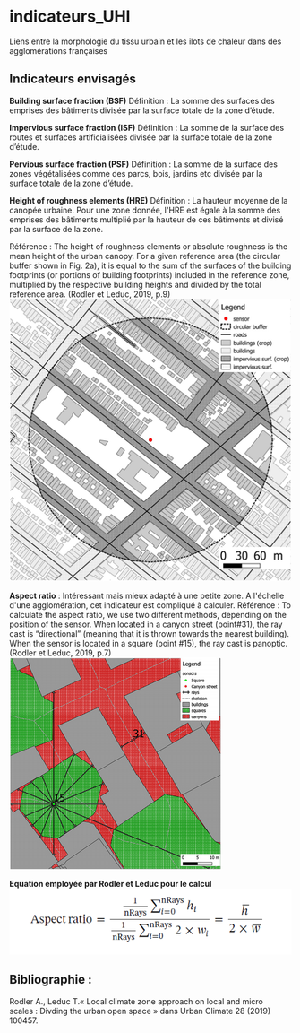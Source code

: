 # indicateurs_UHI
Liens entre la  morphologie du tissu urbain et les îlots de chaleur dans des agglomérations françaises



## Indicateurs envisagés

**Building surface fraction (BSF)**
Définition : La somme des surfaces des emprises des bâtiments divisée par la surface totale de la zone d’étude. 

**Impervious surface fraction (ISF)**
Définition : La somme de la surface des routes et surfaces artificialisées divisée par la surface totale de la zone d’étude. 

**Pervious surface fraction (PSF)**
Définition : La somme de la surface des zones végétalisées comme des parcs, bois, jardins etc divisée par la surface totale de la zone d’étude.

**Height of roughness elements (HRE)**
Définition : La hauteur moyenne de la canopée urbaine. Pour une zone donnée, l'HRE est égale à la somme des emprises des bâtiments multiplié par la hauteur de ces bâtiments et divisé par la surface de la zone. 

Référence : The height of roughness elements or absolute roughness is the mean height of the urban canopy. For a given reference area (the circular buffer shown in Fig. 2a), it is equal to the sum of the surfaces of the building footprints (or portions of building footprints) included in the reference zone, multiplied by the respective building heights and divided by the total reference area. (Rodler et Leduc, 2019, p.9)
![Fig_2a](/img_readme/fig2a.png)

 **Aspect ratio**  : 
Intéressant mais mieux adapté à une petite zone. A l'échelle d'une agglomération, cet indicateur est compliqué à calculer. 
Référence : To calculate the aspect ratio, we use two different methods, depending on the position of the sensor. When located in a canyon street (point#31), the ray cast is “directional” (meaning that it is thrown towards the nearest building). When the sensor is located in a square (point #15), the ray cast is panoptic. (Rodler et Leduc, 2019, p.7)
![aspect_ratio](/img_readme/aspect_ratio.png)

**Equation employée par Rodler et Leduc pour le calcul**
![calcul_de_l'aspect_ratio](/img_readme/equation_aspect_ratio.png)

## Bibliographie :

Rodler A., Leduc T.« Local climate zone approach on local and micro scales : Divding the urban open space » dans Urban Climate 28 (2019) 100457.



